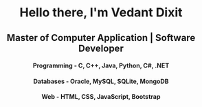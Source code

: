 <h1 align="center">Hello there, I'm Vedant Dixit</h1>
<h2 align="center">Master of Computer Application | Software Developer</h2>
<h4 align="center">Programming - C, C++, Java, Python, C#, .NET<h4>
<h4 align="center">Databases - Oracle, MySQL, SQLite, MongoDB</h4>
<h4 align="center">Web - HTML, CSS, JavaScript, Bootstrap</h4>

